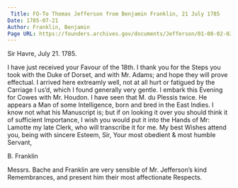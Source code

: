 ```yaml
---
 Title: FO-To Thomas Jefferson from Benjamin Franklin, 21 July 1785
Date: 1785-07-21
Author: Franklin, Benjamin
Page URL: https://founders.archives.gov/documents/Jefferson/01-08-02-0245
---
```



Sir
Havre, July 21. 1785.

I have just received your Favour of the 18th. I thank you for the Steps you took with the Duke of Dorset, and with Mr. Adams; and hope they will prove effectual. I arrived here extreamly well, not at all hurt or fatigued by the Carriage I us’d, which I found generally very gentle. I embark this Evening for Cowes with Mr. Houdon. I have seen that M. du Plessis twice. He appears a Man of some Intelligence, born and bred in the East Indies. I know not what his Manuscript is; but if on looking it over you should think it of sufficient Importance, I wish you would put it into the Hands of Mr: Lamotte my late Clerk, who will transcribe it for me. My best Wishes attend you, being with sincere Esteem, Sir, Your most obedient & most humble Servant,

B. Franklin

Messrs. Bache and Franklin are very sensible of Mr. Jefferson’s kind Remembrances, and present him their most affectionate Respects.


